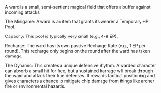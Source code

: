 A ward is a small, semi-sentient magical field that offers a buffer against incoming attacks.

The Minigame: A ward is an item that grants its wearer a Temporary HP Pool.

Capacity: This pool is typically very small (e.g., 4-8 EP).

Recharge: The ward has its own passive Recharge Rate (e.g., 1 EP per round). This recharge only begins on the round after the ward has taken damage.

The Dynamic: This creates a unique defensive rhythm. A warded character can absorb a small hit for free, but a sustained barrage will break through the ward and attack their true defenses. It rewards tactical positioning and gives characters a chance to mitigate chip damage from things like archer fire or environmental hazards.